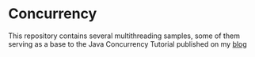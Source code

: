 Concurrency
===========

This repository contains several multithreading samples, some of them serving as a base to the Java Concurrency Tutorial published on my [blog]

[blog]:http://xpadro.com/2014/09/java-concurrency-tutorial.html
